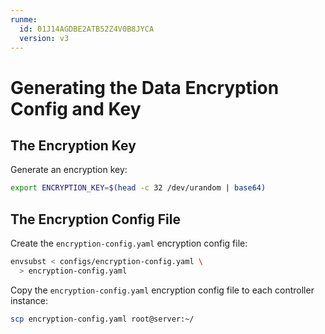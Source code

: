 ```yaml
---
runme:
  id: 01J14AGDBE2ATB52Z4V0B8JYCA
  version: v3
---
```


# Generating the Data Encryption Config and Key

## The Encryption Key
Generate an encryption key:

```sh {"id":"01J14AHT6FEDJP4BJ1CPF7AMC7"}
export ENCRYPTION_KEY=$(head -c 32 /dev/urandom | base64)
```

## The Encryption Config File
Create the `encryption-config.yaml` encryption config file:

```sh {"id":"01J14AJYP74SV8A6KSV47X5RYV"}
envsubst < configs/encryption-config.yaml \
  > encryption-config.yaml
```

Copy the `encryption-config.yaml` encryption config file to each controller instance:

```sh {"id":"01J14AKPGEDCY5MZWBHX3RZEPJ"}
scp encryption-config.yaml root@server:~/
```